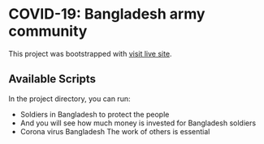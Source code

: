 # COVID-19: Bangladesh army community

This project was bootstrapped with [visit live site](https://bangladesh-army-faisal.netlify.app/).

## Available Scripts

In the project directory, you can run:

+ Soldiers in Bangladesh to protect the people
+ And you will see how much money is invested for Bangladesh soldiers
+ Corona virus Bangladesh The work of others is essential

